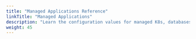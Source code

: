 ```yaml
---
title: "Managed Applications Reference"
linkTitle: "Managed Applications"
description: "Learn the configuration values for managed K8s, databases, and services."
weight: 45
---
```

